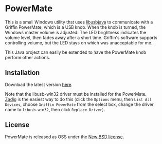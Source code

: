 # PowerMate

This is a small Windows utility that uses [libusbjava](http://libusbjava.sourceforge.net) to communicate with a Griffin PowerMate, which is a USB knob. When the knob is turned, the Windows master volume is adjusted. The LED brightness indicates the volume level, then fades away after a short time. Griffin's software supports controlling volume, but the LED stays on which was unacceptable for me.

This Java project can easily be extended to have the PowerMate knob perform other actions.

## Installation

Download the latest version [here](https://github.com/EsotericSoftware/powermate/releases).

Note that the libusb-win32 driver must be installed for the PowerMate. [Zadig](http://zadig.akeo.ie/) is the easiest way to do this (click the `Options` menu, then `List All Devices`, choose `Griffin PowerMate` from the select box, change the driver name to `libusb-win32`, then click `Replace Driver`).

## License

PowerMate is released as OSS under the [New BSD license](https://github.com/EsotericSoftware/powermate/blob/master/LICENSE).
